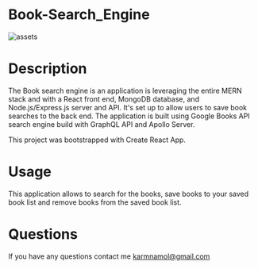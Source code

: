 # Book-Search_Engine
![assets]("C:/Users/Karmjeet/code/Book-Search_Engine/assets/Screenshot.png")
# Description
The Book search engine is an application is leveraging the entire MERN stack and with a React front end, MongoDB database, and Node.js/Express.js server and API. It's set up to allow users to save book searches to the back end. The application is built using Google Books API search engine build with GraphQL API and Apollo Server.

This project was bootstrapped with Create React App.

# Usage
This application allows to search for the books, save books to your saved book list and remove books from the saved book list.

# Questions 
If you have any questions contact me karmnamol@gmail.com
